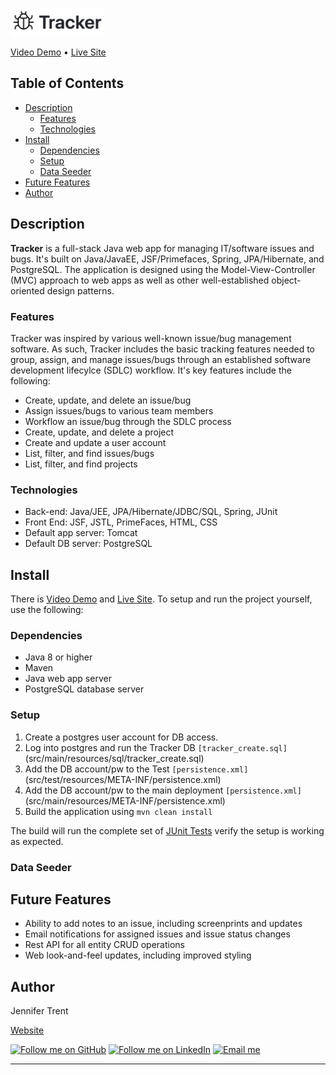 <img src="readme_assets/tracker_readme.jpg" 
	 alt="Tracker" 
	 width="150" height="45">
	 
<a href="#key-features">Video Demo</a> •
<a href="http://jentrent.com/tracker" target="_blank">Live Site</a> 

## Table of Contents
- [Description](#description)
	- [Features](#features)
	- [Technologies](#technologies)
- [Install](#install)
	- [Dependencies](#dependencies)
	- [Setup](#setup)
	- [Data Seeder](#data-seeder)
- [Future Features](#future-features)
- [Author](#author)

## Description
**Tracker** is a full-stack Java web app for managing IT/software issues and bugs. It's built on Java/JavaEE, JSF/Primefaces,
Spring, JPA/Hibernate, and PostgreSQL. The application is designed using the Model-View-Controller (MVC) approach to web apps as well as other well-established object-oriented design patterns.

### Features
Tracker was inspired by various well-known issue/bug management software. As such, Tracker includes the basic tracking features needed to group, assign, and manage issues/bugs through an established software development lifecylce (SDLC) workflow.  It's key features include the following:
- Create, update, and delete an issue/bug
- Assign issues/bugs to various team members
- Workflow an issue/bug through the SDLC process
- Create, update, and delete a project
- Create and update a user account
- List, filter, and find issues/bugs
- List, filter, and find projects

### Technologies
- Back-end: Java/JEE, JPA/Hibernate/JDBC/SQL, Spring, JUnit
- Front End: JSF, JSTL, PrimeFaces, HTML, CSS
- Default app server: Tomcat
- Default DB server: PostgreSQL

## Install
There is <a href="#key-features">Video Demo</a> and <a href="http://jentrent.com/tracker" target="_blank">Live Site</a>. To setup and run the project yourself, use the following:

### Dependencies

- Java 8 or higher
- Maven
- Java web app server
- PostgreSQL database server

### Setup
1. Create a postgres user account for DB access. 
2. Log into postgres and run the Tracker DB `[tracker_create.sql]`(src/main/resources/sql/tracker_create.sql)
3. Add the DB account/pw to the Test `[persistence.xml]`(src/test/resources/META-INF/persistence.xml)
4. Add the DB account/pw to the main deployment `[persistence.xml] `(src/main/resources/META-INF/persistence.xml)
5. Build the application using `mvn clean install`

The build will run the complete set of [JUnit Tests](src/test/java/com/jentrent/tracker/service/test/) verify the setup is working as expected.

### Data Seeder


## Future Features

- Ability to add notes to an issue, including screenprints and updates
- Email notifications for assigned issues and issue status changes
- Rest API for all entity CRUD operations
- Web look-and-feel updates, including improved styling

## Author

Jennifer Trent

<a href="http://jentrent.com" target="_blank">Website</a>

[![Follow me on GitHub](https://img.shields.io/badge/GitHub-100000?style=for-the-badge&logo=github&logoColor=white)](https://github.com/jentrent) 
[![Follow me on LinkedIn](https://img.shields.io/badge/LinkedIn-0077B5?style=for-the-badge&logo=linkedin&logoColor=white)](https://www.linkedin.com/in/jenniferltrent/)
[![Email me](https://img.shields.io/badge/Gmail-D14836?style=for-the-badge&logo=gmail&logoColor=white)](mailto:Jltrent12@gmail.com)

</div>





---
